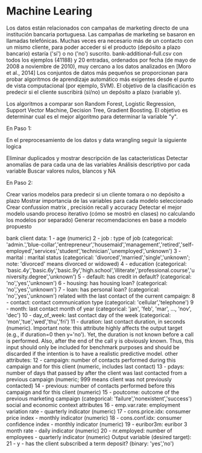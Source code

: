 # Machine Learing 
Los datos están relacionados con campañas de marketing directo de una institución bancaria portuguesa. Las campañas de marketing se basaron en llamadas telefónicas. Muchas veces era necesario más de un contacto con un mismo cliente, para poder acceder si el producto (depósito a plazo bancario) estaría ('sí') o no ('no') suscrito.
bank-additional-full.csv con todos los ejemplos (41188) y 20 entradas, ordenados por fecha (de mayo de 2008 a noviembre de 2010), muy cercano a los datos analizados en [Moro et al., 2014]
Los conjuntos de datos más pequeños se proporcionan para probar algoritmos de aprendizaje automático más exigentes desde el punto de vista computacional (por ejemplo, SVM). El objetivo de la clasificación es predecir si el cliente suscribirá (sí/no) un depósito a plazo (variable y).

Los algoritmos a comparar son Random Forest, Logistic Regression, Support Vector Machine, Decision Tree, Gradient Boosting. El objetivo es determinar cual es el mejor algoritmo para determinar la variable "y".


En Paso 1:


En el preprocesamiento de los datos y data wrangling seguir la siguiente logica




Eliminar duplicados y mostrar descripción de las catacteristicas
Detectar anomalías de para cada una de las variables
Análisis descriptivo por cada variable
Buscar valores nulos, blancos y NA




En Paso 2:


Crear varios modelos para predecir si un cliente tomara o no depósito a plazo
Mostrar importancia de las variables para cada modelo seleccionado
Crear confussion matrix , precisión recall y accuracy
Detectar el mejor modelo usando proceso iterativo (cómo se mostró en clases) no calculando los modelos por separado)
Generar recomendaciones en base a modelo propuesto

bank client data:
1 - age (numeric)
2 - job : type of job (categorical: 'admin.','blue-collar','entrepreneur','housemaid','management','retired','self-employed','services','student','technician','unemployed','unknown')
3 - marital : marital status (categorical: 'divorced','married','single','unknown'; note: 'divorced' means divorced or widowed)
4 - education (categorical: 'basic.4y','basic.6y','basic.9y','high.school','illiterate','professional.course','university.degree','unknown')
5 - default: has credit in default? (categorical: 'no','yes','unknown')
6 - housing: has housing loan? (categorical: 'no','yes','unknown')
7 - loan: has personal loan? (categorical: 'no','yes','unknown')
related with the last contact of the current campaign:
8 - contact: contact communication type (categorical: 'cellular','telephone')
9 - month: last contact month of year (categorical: 'jan', 'feb', 'mar', …, 'nov', 'dec')
10 - day_of_week: last contact day of the week (categorical: 'mon','tue','wed','thu','fri')
11 - duration: last contact duration, in seconds (numeric). Important note: this attribute highly affects the output target (e.g., if duration=0 then y='no'). Yet, the duration is not known before a call is performed. Also, after the end of the call y is obviously known. Thus, this input should only be included for benchmark purposes and should be discarded if the intention is to have a realistic predictive model.
other attributes:
12 - campaign: number of contacts performed during this campaign and for this client (numeric, includes last contact)
13 - pdays: number of days that passed by after the client was last contacted from a previous campaign (numeric; 999 means client was not previously contacted)
14 - previous: number of contacts performed before this campaign and for this client (numeric)
15 - poutcome: outcome of the previous marketing campaign (categorical: 'failure','nonexistent','success')
social and economic context attributes
16 - emp.var.rate: employment variation rate - quarterly indicator (numeric)
17 - cons.price.idx: consumer price index - monthly indicator (numeric)
18 - cons.conf.idx: consumer confidence index - monthly indicator (numeric)
19 - euribor3m: euribor 3 month rate - daily indicator (numeric)
20 - nr.employed: number of employees - quarterly indicator (numeric)
Output variable (desired target):
21 - y - has the client subscribed a term deposit? (binary: 'yes','no')


